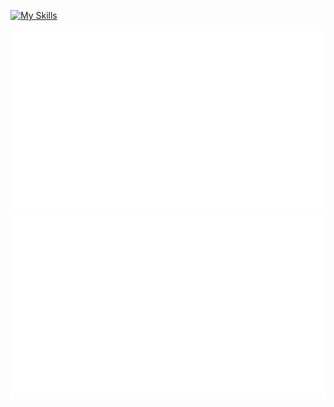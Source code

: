 [![My Skills](https://skillicons.dev/icons?i=java,nodejs,angular,bash,c,cs,cpp,cmake,html,css,docker,firebase,express,flask,gcp,git,githubactions,grafana,graphql,js,jenkins,jest,jquery,kubernetes,latex,linux,maven,mongodb,mysql,nginx,nuxtjs,php,postgres,perl,py,prometheus,pytorch,react,reactivex,redux,spring,ts,vue,workers,wordpress&theme=light)](https://skillicons.dev)


![](https://raw.githubusercontent.com/aozmekik/github-stats/master/generated/overview.svg#gh-light-mode-only)
![](https://raw.githubusercontent.com/aozmekik/github-stats/master/generated/languages.svg#gh-light-mode-only)

